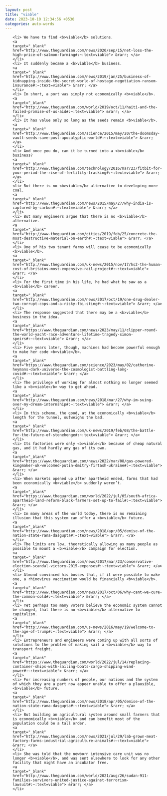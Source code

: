 ```yaml
---
layout: post
title: "viable"
date: 2023-10-10 12:34:56 +0530
categories: auto-words
---
```

<ol>

    <li> We have to find <b>viable</b> solutions.
    <a 
    target="_blank" 
    href="http://www.theguardian.com/news/2020/sep/15/net-loss-the-high-price-of-salmon-farming#:~:text=viable"> &rarr; </a>
    </li>
    <li> It suddenly became a <b>viable</b> business.
    <a 
    target="_blank" 
    href="http://www.theguardian.com/news/2019/jan/25/business-of-kidnapping-inside-the-secret-world-of-hostage-negotiation-ransom-insurance#:~:text=viable"> &rarr; </a>
    </li>
    <li> In short, a port was simply not economically <b>viable</b>.
    <a 
    target="_blank" 
    href="http://www.theguardian.com/world/2019/oct/11/haiti-and-the-failed-promise-of-us-aid#:~:text=viable"> &rarr; </a>
    </li>
    <li> It has value only so long as the seeds remain <b>viable</b>.
    <a 
    target="_blank" 
    href="http://www.theguardian.com/science/2015/may/20/the-doomsday-vault-seeds-save-post-apocalyptic-world#:~:text=viable"> &rarr; </a>
    </li>
    <li> And once you do, can it be turned into a <b>viable</b> business?
    <a 
    target="_blank" 
    href="http://www.theguardian.com/technology/2016/mar/23/fitbit-for-your-period-the-rise-of-fertility-tracking#:~:text=viable"> &rarr; </a>
    </li>
    <li> But there is no <b>viable</b> alternative to developing more coal.
    <a 
    target="_blank" 
    href="http://www.theguardian.com/news/2015/may/27/why-india-is-captured-by-carbon#:~:text=viable"> &rarr; </a>
    </li>
    <li> But many engineers argue that there is no <b>viable</b> alternative.
    <a 
    target="_blank" 
    href="http://www.theguardian.com/cities/2019/feb/25/concrete-the-most-destructive-material-on-earth#:~:text=viable"> &rarr; </a>
    </li>
    <li> One of his two tenant farms will cease to be economically <b>viable</b>.
    <a 
    target="_blank" 
    href="http://www.theguardian.com/uk-news/2015/nov/17/hs2-the-human-cost-of-britains-most-expensive-rail-project#:~:text=viable"> &rarr; </a>
    </li>
    <li> For the first time in his life, he had what he saw as a <b>viable</b> career.
    <a 
    target="_blank" 
    href="http://www.theguardian.com/news/2017/oct/19/one-drug-dealer-two-corrupt-cops-and-a-risky-fbi-sting#:~:text=viable"> &rarr; </a>
    </li>
    <li> The response suggested that there may be a <b>viable</b> business in the idea.
    <a 
    target="_blank" 
    href="https://www.theguardian.com/news/2023/may/11/clipper-round-the-world-yacht-race-adventure-lifetime-tragedy-simon-speirs#:~:text=viable"> &rarr; </a>
    </li>
    <li> Five years later, though, machines had become powerful enough to make her code <b>viable</b>.
    <a 
    target="_blank" 
    href="https://www.theguardian.com/science/2023/may/02/catherine-heymans-dark-universe-the-cosmologist-battling-long-covid#:~:text=viable"> &rarr; </a>
    </li>
    <li> The privilege of working for almost nothing no longer seemed like a <b>viable</b> way to get ahead.
    <a 
    target="_blank" 
    href="http://www.theguardian.com/news/2018/mar/27/why-im-suing-over-my-dream-internship#:~:text=viable"> &rarr; </a>
    </li>
    <li> In this scheme, the good, at the economically <b>viable</b> length for the tunnel, outweighs the bad.
    <a 
    target="_blank" 
    href="http://www.theguardian.com/uk-news/2019/feb/08/the-battle-for-the-future-of-stonehenge#:~:text=viable"> &rarr; </a>
    </li>
    <li> Its factories were only <b>viable</b> because of cheap natural gas, and it had hardly any gas of its own.
    <a 
    target="_blank" 
    href="https://www.theguardian.com/news/2022/mar/08/gas-powered-kingmaker-uk-welcomed-putin-dmitry-firtash-ukraine#:~:text=viable"> &rarr; </a>
    </li>
    <li> When markets opened up after apartheid ended, farms that had been economically <b>viable</b> suddenly weren’t.
    <a 
    target="_blank" 
    href="https://www.theguardian.com/world/2022/jul/05/south-africa-apartheid-land-reform-black-farmers-set-up-to-fail#:~:text=viable"> &rarr; </a>
    </li>
    <li> In many areas of the world today, there is no remaining illusion that this system can offer a <b>viable</b> future.
    <a 
    target="_blank" 
    href="http://www.theguardian.com/news/2018/apr/05/demise-of-the-nation-state-rana-dasgupta#:~:text=viable"> &rarr; </a>
    </li>
    <li> The limits are low, theoretically allowing as many people as possible to mount a <b>viable</b> campaign for election.
    <a 
    target="_blank" 
    href="http://www.theguardian.com/news/2017/mar/23/conservative-election-scandal-victory-2015-expenses#:~:text=viable"> &rarr; </a>
    </li>
    <li> Almond convinced his bosses that, if it were possible to make one, a rhinovirus vaccination would be financially <b>viable</b>.
    <a 
    target="_blank" 
    href="http://www.theguardian.com/news/2017/oct/06/why-cant-we-cure-the-common-cold#:~:text=viable"> &rarr; </a>
    </li>
    <li> Yet perhaps too many voters believe the economic system cannot be changed, that there is no <b>viable</b> alternative to capitalism.
    <a 
    target="_blank" 
    href="http://www.theguardian.com/us-news/2016/may/19/welcome-to-the-age-of-trump#:~:text=viable"> &rarr; </a>
    </li>
    <li> Entrepreneurs and engineers were coming up with all sorts of solutions to the problem of making sail a <b>viable</b> way to transport freight.
    <a 
    target="_blank" 
    href="https://www.theguardian.com/world/2022/jul/14/replacing-container-ships-with-sailing-boats-cargo-shipping-wind-power#:~:text=viable"> &rarr; </a>
    </li>
    <li> For increasing numbers of people, our nations and the system of which they are a part now appear unable to offer a plausible, <b>viable</b> future.
    <a 
    target="_blank" 
    href="http://www.theguardian.com/news/2018/apr/05/demise-of-the-nation-state-rana-dasgupta#:~:text=viable"> &rarr; </a>
    </li>
    <li> But building an agricultural system around small farmers that is economically <b>viable</b> and can benefit most of the population could be a tall order.
    <a 
    target="_blank" 
    href="http://www.theguardian.com/news/2021/jul/29/lab-grown-meat-factory-farms-industrial-agriculture-animals#:~:text=viable"> &rarr; </a>
    </li>
    <li> She was told that the newborn intensive care unit was no longer <b>viable</b>, and was sent elsewhere to look for any other facility that might have an incubator free.
    <a 
    target="_blank" 
    href="http://www.theguardian.com/world/2021/aug/26/sudan-911-families-survivors-united-justice-against-terrorism-lawsuit#:~:text=viable"> &rarr; </a>
    </li>